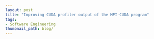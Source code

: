 ```yaml
---
layout: post
title: "Improving CUDA profiler output of the MPI-CUDA program"
tags:
- Software Engineering
thumbnail_path: blog/
---
```

